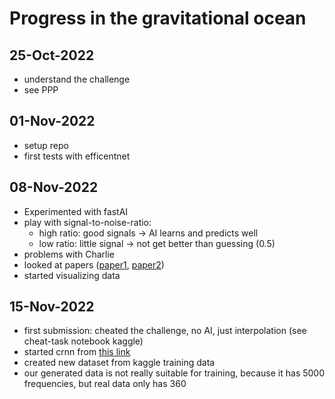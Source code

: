 # Progress in the gravitational ocean

## 25-Oct-2022
- understand the challenge
- see PPP

## 01-Nov-2022
- setup repo
- first tests with efficentnet

## 08-Nov-2022
- Experimented with fastAI
- play with signal-to-noise-ratio:
    - high ratio: good signals -> AI learns and predicts well
    - low ratio: little signal -> not get better than guessing (0.5)
- problems with Charlie
- looked at papers ([paper1](https://arxiv.org/ftp/arxiv/papers/1904/1904.13291.pdf), [paper2](https://arxiv.org/pdf/1908.11170.pdf))
- started visualizing data

## 15-Nov-2022
- first submission: cheated the challenge, no AI, just interpolation (see cheat-task notebook kaggle)
- started crnn from [this link](https://github.com/dredwardhyde/crnn-ctc-loss-pytorch)
- created new dataset from kaggle training data
- our generated data is not really suitable for training, because it has 5000 frequencies, but real data only has 360
